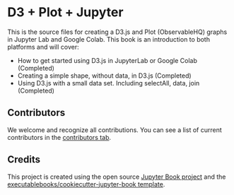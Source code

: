 # D3 + Plot + Jupyter

This is the source files for creating a D3.js and Plot (ObservableHQ) graphs in Jupyter Lab and Google Colab. This book is an introduction to both platforms and will cover:

* How to get started using D3.js in JupyterLab or Google Colab (Completed)
* Creating a simple shape, without data, in D3.js (Completed)
* Using D3.js with a small data set. Including selectAll, data, join (Completed)


## Contributors

We welcome and recognize all contributions. You can see a list of current contributors in the [contributors tab](https://github.com/dudaspm/d3_+_plot_+_jupyter/graphs/contributors).

## Credits

This project is created using the open source [Jupyter Book project](https://jupyterbook.org/) and the [executablebooks/cookiecutter-jupyter-book template](https://github.com/executablebooks/cookiecutter-jupyter-book).
